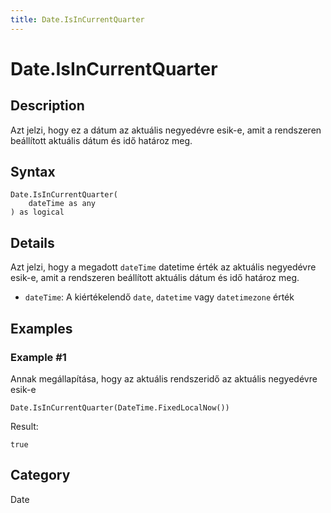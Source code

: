 ```yaml
---
title: Date.IsInCurrentQuarter
---
```


# Date.IsInCurrentQuarter


## Description

Azt jelzi, hogy ez a dátum az aktuális negyedévre esik-e, amit a rendszeren beállított aktuális dátum és idő határoz meg.


## Syntax

```powerquery
Date.IsInCurrentQuarter(
    dateTime as any
) as logical
```


## Details

Azt jelzi, hogy a megadott <code>dateTime</code> datetime érték az aktuális negyedévre esik-e, amit a rendszeren beállított aktuális dátum és idő határoz meg.      <ul>      <li><code>dateTime</code>: A kiértékelendő <code>date</code>, <code>datetime</code> vagy <code>datetimezone</code> érték</li>      </ul>


## Examples

### Example #1 
Annak megállapítása, hogy az aktuális rendszeridő az aktuális negyedévre esik-e
```powerquery
Date.IsInCurrentQuarter(DateTime.FixedLocalNow())
```

Result: 
```powerquery
true
```




## Category
Date
